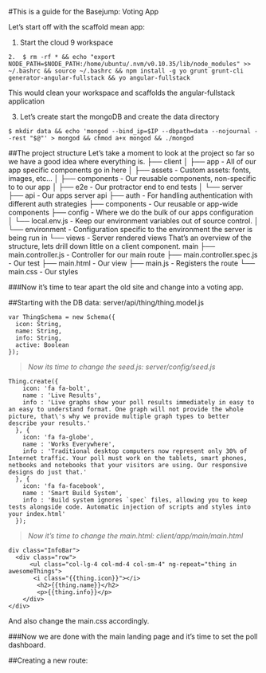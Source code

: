 #This is a guide for the Basejump: Voting App

Let’s start off with the scaffold mean app:

1.	Start the cloud 9  workspace
```
2.	$ rm -rf * && echo "export NODE_PATH=$NODE_PATH:/home/ubuntu/.nvm/v0.10.35/lib/node_modules" >> ~/.bashrc && source ~/.bashrc && npm install -g yo grunt grunt-cli generator-angular-fullstack && yo angular-fullstack
```
This would clean your workspace and scaffolds the angular-fullstack application

3.	Let’s create start the mongoDB and create the data directory

```
$ mkdir data && echo 'mongod --bind_ip=$IP --dbpath=data --nojournal --rest "$@"' > mongod && chmod a+x mongod && ./mongod
```
##The project structure
Let’s take a moment to look at the project so far so we have a good idea where everything is.
├── client
│   ├── app                 - All of our app specific components go in here
│   ├── assets              - Custom assets: fonts, images, etc… 
│   ├── components          - Our reusable components, non-specific to to our app
│ 
├── e2e                     - Our protractor end to end tests
│
└── server
    ├── api                 - Our apps server api
    ├── auth                - For handling authentication with different auth strategies
    ├── components          - Our reusable or app-wide components
    ├── config              - Where we do the bulk of our apps configuration
    │   └── local.env.js    - Keep our environment variables out of source control.
    │   └── environment     - Configuration specific to the environment the server is being run in
    └── views               - Server rendered views
That’s an overview of the structure, lets drill down little on a client component.
main
├── main.controller.js      - Controller for our main route
├── main.controller.spec.js - Our test
├── main.html               - Our view
├── main.js                 - Registers the route
└── main.css               - Our styles

###Now it’s time to tear apart the old site and change into a voting app.


##Starting with the DB data: server/api/thing/thing.model.js

```
var ThingSchema = new Schema({
  icon: String,
  name: String,
  info: String,
  active: Boolean
});
```
>*Now its time to change the seed.js: server/config/seed.js*

```
Thing.create({
    icon: 'fa fa-bolt',
    name : 'Live Results',
    info : 'Live graphs show your poll results immediately in easy to an easy to understand format. One graph will not provide the whole picture, that\'s why we provide multiple graph types to better describe your results.'
  }, {
    icon: 'fa fa-globe',
    name : 'Works Everywhere',
    info : 'Traditional desktop computers now represent only 30% of Internet traffic. Your poll must work on the tablets, smart phones, netbooks and notebooks that your visitors are using. Our responsive designs do just that.'
  }, {
    icon: 'fa fa-facebook',
    name : 'Smart Build System',
    info : 'Build system ignores `spec` files, allowing you to keep tests alongside code. Automatic injection of scripts and styles into your index.html'
  });
```
>*Now it’s time to change the main.html: client/app/main/main.html*

```
div class="InfoBar">
  <div class="row">
      <ul class="col-lg-4 col-md-4 col-sm-4" ng-repeat="thing in awesomeThings">
       <i class="{{thing.icon}}"></i>
        <h2>{{thing.name}}</h2>
        <p>{{thing.info}}</p>
    </div>
</div>
```
And also change the main.css accordingly. 

###Now we are done with the main landing page and it’s time to set the poll dashboard.

##Creating a new route:


